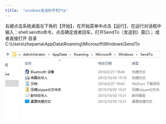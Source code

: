 ```yaml
---
title:  "windows发送到手机Ftp"
---
```




右键点击系统桌面左下角的【开始】，在开始菜单中点击【运行】，在运行对话框中输入：shell:sendto命令，点击确定或者回车，打开SendTo（发送到）窗口；
或者直接打开 目录C:\Users\zhepama\AppData\Roaming\Microsoft\Windows\SendTo


![](../../assets/images/2019/2019-06-21-18-29-28.png)